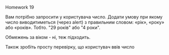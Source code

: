 Homework 19

Вам потрібно запросити у користувача число. Додати умову при якому число виводитиметься (через alert) з правильним словом: «рік», «року» або «років». Тобто. "29 років" або "4 роки".

Обмежень за віком - ні, теж підходить.

Також зробіть просту перевірку, що користувач ввів число